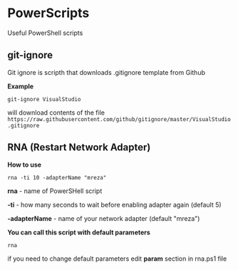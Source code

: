 # PowerScripts
Useful PowerShell scripts

## git-ignore

Git ignore is scripth that downloads .gitignore template from Github

**Example**
```
git-ignore VisualStudio
```
will download contents of the file `https://raw.githubusercontent.com/github/gitignore/master/VisualStudio.gitignore` 


## RNA (Restart Network Adapter)

**How to use**
```
rna -ti 10 -adapterName "mreza"
```
**rna** - name of PowerSHell script

**-ti** - how many seconds to wait before enabling adapter again (default 5)

**-adapterName** - name of your network adapter (default "mreza")

**You can call this script with default parameters**
```
rna
```
if you need to change default parameters edit **param** section in rna.ps1 file
